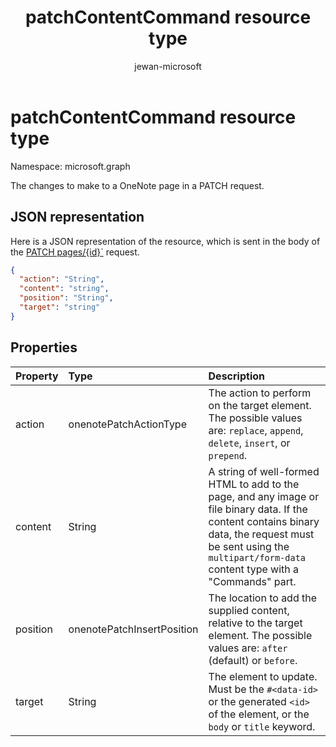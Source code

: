 ﻿---
title: "patchContentCommand resource type"
description: "The changes to make to a OneNote page in a PATCH request."
localization_priority: Normal
author: "jewan-microsoft"
ms.prod: ""
doc_type: resourcePageType
---

# patchContentCommand resource type

Namespace: microsoft.graph

The changes to make to a OneNote page in a PATCH request.

## JSON representation

Here is a JSON representation of the resource, which is sent in the body of the [PATCH pages/{id}`](../api/page-update.md) request.

<!-- {
  "blockType": "resource",
  "optionalProperties": [

  ],
  "@odata.type": "microsoft.graph.onenotePatchContentCommand"
}-->

```json
{
  "action": "String",
  "content": "string",
  "position": "String",
  "target": "string"
}

```

## Properties

| Property | Type                       | Description                                                                                                                                                                                                            |
| :------- | :------------------------- | :--------------------------------------------------------------------------------------------------------------------------------------------------------------------------------------------------------------------- |
| action   | onenotePatchActionType     | The action to perform on the target element. The possible values are: `replace`, `append`, `delete`, `insert`, or `prepend`.                                                                                           |
| content  | String                     | A string of well-formed HTML to add to the page, and any image or file binary data. If the content contains binary data, the request must be sent using the `multipart/form-data` content type with a "Commands" part. |
| position | onenotePatchInsertPosition | The location to add the supplied content, relative to the target element. The possible values are: `after` (default) or `before`.                                                                                      |
| target   | String                     | The element to update. Must be the `#<data-id>` or the generated `<id>` of the element, or the `body` or `title` keyword.                                                                                              |

<!-- uuid: 8fcb5dbc-d5aa-4681-8e31-b001d5168d79
2015-10-25 14:57:30 UTC -->

<!-- {
  "type": "#page.annotation",
  "description": "patchContentCommand resource",
  "keywords": "",
  "section": "documentation",
  "tocPath": ""
}-->
